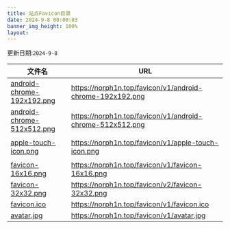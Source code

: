 ```yaml
---
title: 站点Favicon目录
date: 2024-9-8 00:00:03
banner_img_height: 100%
layout:
---
```


更新日期:`2024-9-8`

| 文件名                                                     | URL                                                       |
| ---------------------------------------------------------- | --------------------------------------------------------- |
| [android-chrome-192x192.png](./android-chrome-192x192.png) | https://norph1n.top/favicon/v1/android-chrome-192x192.png |
| [android-chrome-512x512.png](./android-chrome-512x512.png) | https://norph1n.top/favicon/v1/android-chrome-512x512.png |
|                                                            |                                                           |
| [apple-touch-icon.png](./apple-touch-icon.png)             | https://norph1n.top/favicon/v1/apple-touch-icon.png       |
|                                                            |                                                           |
| [favicon-16x16.png](./favicon-16x16.png)                   | https://norph1n.top/favicon/v1/favicon-16x16.png          |
| [favicon-32x32.png](./favicon-32x32.png)                   | https://norph1n.top/favicon/v2/favicon-32x32.png          |
| [favicon.ico](./favicon.ico)                               | https://norph1n.top/favicon/v1/favicon.ico                |
| [avatar.jpg](./avatar.jpg)                                 | https://norph1n.top/favicon/v1/avatar.jpg                 |
